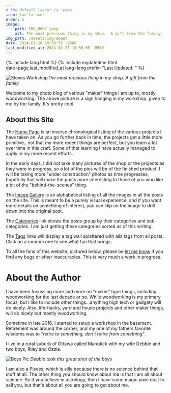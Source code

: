 ```yaml
---
# the default layout is 'page'
icon: fas fa-user
order: 5
image: 
    path: IMG_0697.jpeg
    alt: The most precious thing in my shop.  A gift from the family.
img_path: /assets/img/about
date: 2024-01-28 10:59:55 -0500
last_modified_at: 2024-02-28 10:59:55 -0500
---
```

{% include lang.html %}
{% include mydatetime.html date=page.last_modified_at lang=lang prefix="Last Updated: " %}

![Steves Workshop]_The most precious thing in my shop.  A gift from the family._

Welcome to my photo blog of various "maker" things I am up to, mostly woodworking.  The above picture is a sign hanging in my workshop, given to me by the family.  It's pretty cool.

## About this Site

The [Home Page](/) is an inverse chronological listing of the various projects I have taken on.  As you go further back in time, the projects get a little more primitive...not that my more recent things are perfect, but you learn a lot over time in this craft.  Some of that learning I have actually managed to apply in my more recent efforts.

In the early days, I did not take many pictures of the shop or the projects as they were in progress, so a lot of the pics will be of the finished product.  I will be taking more "under construction" photos as time progresses, hopefully that will make the posts more interesting to those of you who like a bit of the "behind-the-scenes" thing.

The [Image Gallery](/gallery) is an alphabetical listing of all the images in all the posts on the site.  This is meant to be a purely visual experience, and if you want more details on something of interest, you can clip on the image to drill down into the original post.

The [Categories](/categories) link shows the posts group by their categories and sub-categories.  I am just getting these categories sorted as of this writing.

The [Tags](/tags) links will display a tag wall splattered with alls tags from all posts.  Click on a random one to see what fun that brings.

To all the fans of this website, pictured below, please be [let me know](mailto:steveng57@outlook.com) if you find any bugs or other inaccuracies.  This is very much a work in progress.

# About the Author

I have been focussing more and more on "maker" type things, including woodworking for the last decade or so. While woodworking is my primary focus, but I like to include other things...anything high tech or gadgety will do nicely. Also, life-hacks, yard and house projects and other maker things, will do nicely but mostly woodworking.

Sometime in late 2016, I started to setup a workshop in the basement.  Retirement was around the corner, and my one of my fathers favorite wisdoms was to _"retire to something, don't retire from something"_.  

I live in a rural suburb of Ottawa called Manotick with my wife Debbie and two boys, Riley and Ozzie.

![Boys Pic]
_Debbie took this great shot of the boys_

I am also a Pisces, which is silly because there is no science behind that stuff at all.  The other thing you should know about me is that I am all about science.  So if you believe in astrology, then I have some magic pixie dust to sell you, but that's about all you are going to get about me.

[Boys Pic]: 20150131_134612.jpg
[Steves Workshop]: IMG_0697.jpeg